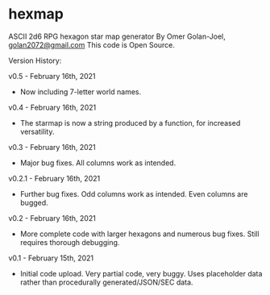# hexmap
ASCII 2d6 RPG hexagon star map generator
By Omer Golan-Joel, golan2072@gmail.com
This code is Open Source.

Version History:

v0.5 - February 16th, 2021
- Now including 7-letter world names.

v0.4 - February 16th, 2021
- The starmap is now a string produced by a function, for increased versatility.

v0.3 - February 16th, 2021
- Major bug fixes. All columns work as intended.

v0.2.1 - February 16th, 2021
- Further bug fixes. Odd columns work as intended. Even columns are bugged.

v0.2 - February 16th, 2021
- More complete code with larger hexagons and numerous bug fixes. Still requires thorough debugging.

v0.1 - February 15th, 2021
- Initial code upload. Very partial code, very buggy. Uses placeholder data rather than procedurally generated/JSON/SEC data.
